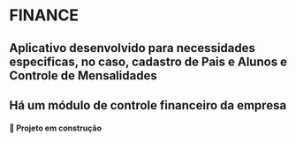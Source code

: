 # FINANCE

## Aplicativo desenvolvido para necessidades especificas, no caso, cadastro de Pais e Alunos e Controle de Mensalidades
## Há um módulo de controle financeiro da empresa

#### :construction: Projeto em construção